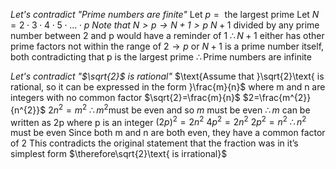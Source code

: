 *Let's contradict "Prime numbers are finite"*
$\text{Let }p=\text{ the largest prime}$
$\text{Let } N = 2\cdot3\cdot4\cdot5\cdot ... \cdot p$
*$\text{Note that }N>p\to N+1>p$*
$N+1\text{ divided by any prime number between 2 and p would have a reminder of 1 }$
$\therefore N + 1 \text{ either has other prime factors not within the range of 2}\to p$
$\text{or }N+1\text{ is a prime number itself, both contradicting that p is the largest prime}$
$\therefore\text{Prime numbers are infinite}$

*Let's contradict "$\sqrt{2}$ is rational"*
$\text{Assume that }\sqrt{2}\text{ is rational, so it can be expressed in the form }\frac{m}{n}$
$\text{where m and n are integers with no common factor}$
$\sqrt{2}=\frac{m}{n}$
$2=\frac{m^{2}}{n^{2}}$
$2n^{2}=m^{2}$
$\therefore m^{2}\text{must be even and so }m\text{ must be even}$
$\therefore m \text{ can be written as 2p where p is an integer}$
$(2p)^{2}=2n^{2}$
$4p^{2}=2n^{2}$
$2p^{2}=n^{2}$
$\therefore n^{2}\text{ must be even}$
$\text{Since both m and n are both even, they have a common factor of 2}$
$\text{This contradicts the original statement that the fraction was in it's simplest form}$
$\therefore\sqrt{2}\text{ is irrational}$

